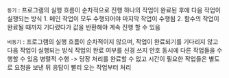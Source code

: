 `동기` : 프로그램의 실행 흐름이 순차적으로 진행
        하나의 작업이 완료된 후에 다음 작업이 실행되는 방식
        1. 메인 작업이 모두 수행되어야 마지막 작업이 수행됨
        2. 함수의 작업이 완료될 때까지 기다렸다가 값을 반환해야 계속 진행 할 수 있음


`비동기` :  프로그램의 실행 흐름이 순차적이지 않으며, 작업이 완료되기를 
            기다리지 않고 다음 작업이 실행되는 방식
            작업의 완료 여부를 신경 쓰지 안호 동시에 다른 작업들을 수행할 수 있음
            병렬적 수행 -> 당장 처리를 완료할 수 없고 시간이 필요한 작업들은 별도로 요청을 보낸 뒤 응답이 빨리 오는 작업부터 처리